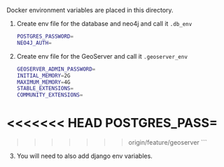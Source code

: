 Docker environment variables are placed in this directory.

1. Create env file for the database and neo4j and call it `.db_env`
    ```bash
    POSTGRES_PASSWORD=
    NEO4J_AUTH=
    ```
2. Create env file for the GeoServer and call it `.geoserver_env`
    ```bash
    GEOSERVER_ADMIN_PASSWORD=
    INITIAL_MEMORY=2G
    MAXIMUM_MEMORY=4G
    STABLE_EXTENSIONS=
    COMMUNITY_EXTENSIONS=
<<<<<<< HEAD
    POSTGRES_PASS=
=======
>>>>>>> origin/feature/geoserver
    ```

3. You will need to also add django env variables.